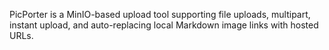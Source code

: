 PicPorter is a MinIO-based upload tool supporting file uploads, multipart, instant upload, and auto-replacing local Markdown image links with hosted URLs.